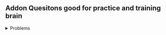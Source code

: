 ## Addon Quesitons good for practice and training brain


<details>

<summary>Problems</summary>

<ul>
    <li><a href="https://codeforces.com/problemset/problem/1418/C">CF C Mortal Kombat Tower</a></li>
</ul>

</details>

<br/>
